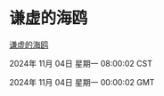 # 谦虚的海鸥
[谦虚的海鸥](http://219.139.197.74:56308/qxdho/course/base/hotlink/index.php)

2024年 11月 04日 星期一 08:00:02 CST

2024年 11月 04日 星期一 00:00:02 GMT
